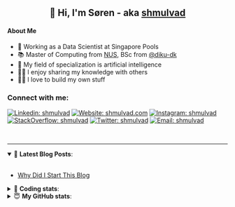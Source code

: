 <h2 align="center">
	👋 Hi, I'm Søren - aka <a href="https://shmulvad.com">shmulvad</a>
</h2>

#### About Me
- 🤖 Working as a Data Scientist at Singapore Pools
- 📚 Master of Computing from [NUS], BSc from [@diku-dk]
- 🧠 My field of specialization is artificial intelligence
- 👨‍🏫 I enjoy sharing my knowledge with others
- 👨‍💻 I love to build my own stuff

### Connect with me:

[![Linkedin: shmulvad](https://img.shields.io/badge/shmulvad-blue?style=flat&logo=Linkedin&logoColor=white)][linkedin]
[![Website: shmulvad.com](https://img.shields.io/badge/shmulvad.com-47CCCC?&style=flat&logo=Google-Chrome&logoColor=white)][website]
[![Instagram: shmulvad](https://img.shields.io/badge/-@shmulvad-purple?style=flat&logo=Instagram&logoColor=white)][instagram]
[![StackOverflow: shmulvad](https://img.shields.io/badge/shmulvad-FE7A16?style=flat&logo=stack-overflow&logoColor=white)][stackOverflow]
[![Twitter: shmulvad](https://img.shields.io/badge/@shmulvad-1ca0f1?style=flat&logo=twitter&logoColor=white)][twitter]
[![Email: shmulvad](https://img.shields.io/badge/shmulvad-D14836?style=flat&logo=gmail&logoColor=white)][mail]

<br />

---

<details open>
 <summary>📕 <b>Latest Blog Posts</b>: </summary>

<br>

<!-- BLOG-POST-LIST:START -->
- [Why Did I Start This Blog](https://shmulvad.com/blog/why-did-start-this-blog)
<!-- BLOG-POST-LIST:END -->

</details>

<!-- --- -->

<details>
 <summary>🤖 <b>Coding stats</b>: </summary>

<br>

NOTE: Doesn't track coding at work or work done in environments such as Jupyter Notebooks.

<!--START_SECTION:waka-->
![Code Time](http://img.shields.io/badge/Code%20Time-2%2C048%20hrs-blue)

**I'm a Night 🦉** 

```text
🌞 Morning                505 commits         ██░░░░░░░░░░░░░░░░░░░░░░░   08.77 % 
🌆 Daytime                1505 commits        ███████░░░░░░░░░░░░░░░░░░   26.14 % 
🌃 Evening                2434 commits        ███████████░░░░░░░░░░░░░░   42.28 % 
🌙 Night                  1313 commits        ██████░░░░░░░░░░░░░░░░░░░   22.81 % 
```


📊 **This Week I Spent My Time On** 

```text
💬 Programming Languages: 
Python                   6 hrs 50 mins       █████████████████░░░░░░░░   68.66 % 
Other                    1 hr 1 min          ███░░░░░░░░░░░░░░░░░░░░░░   10.29 % 
CSV                      41 mins             ██░░░░░░░░░░░░░░░░░░░░░░░   06.94 % 
Markdown                 37 mins             ██░░░░░░░░░░░░░░░░░░░░░░░   06.31 % 
YAML                     21 mins             █░░░░░░░░░░░░░░░░░░░░░░░░   03.57 % 

🔥 Editors: 
VS Code                  8 hrs 53 mins       ██████████████████████░░░   89.24 % 
Zsh                      59 mins             ██░░░░░░░░░░░░░░░░░░░░░░░   09.99 % 
Sublime Text             4 mins              ░░░░░░░░░░░░░░░░░░░░░░░░░   00.77 % 

🐱‍💻 Projects: 
close_numerical_matches  3 hrs 55 mins       ██████████░░░░░░░░░░░░░░░   39.32 % 
econ_model_src2          2 hrs 32 mins       ██████░░░░░░░░░░░░░░░░░░░   25.49 % 
company-scrapers         1 hr 17 mins        ███░░░░░░░░░░░░░░░░░░░░░░   13.04 % 
overvaagning-admin       55 mins             ██░░░░░░░░░░░░░░░░░░░░░░░   09.21 % 
hit-locator              49 mins             ██░░░░░░░░░░░░░░░░░░░░░░░   08.30 % 
```


 Last Updated on 04/08/2023 18:40:15 UTC
<!--END_SECTION:waka-->

</details>

<!-- --- -->

<details>
 <summary>😇 <b>My GitHub stats</b>: </summary>

<br>

<img align="left" alt="shmulvad's Github Stats" src="https://github-readme-stats.vercel.app/api?username=shmulvad&show_icons=true&hide_border=true" />

</details>



[website]: https://shmulvad.com
[twitter]: https://twitter.com/shmulvad
[linkedin]: https://linkedin.com/in/shmulvad
[instagram]: https://instagram.com/shmulvad
[stackOverflow]: https://stackoverflow.com/users/9248793/shmulvad
[mail]: mailto:shmulvad@gmail.com
[@diku-dk]: https://github.com/diku-dk
[github]: https://github.com/shmulvad
[NUS]: https://www.nus.edu.sg